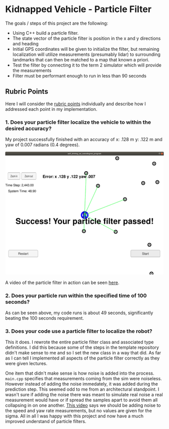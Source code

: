 # **Kidnapped Vehicle - Particle Filter**

The goals / steps of this project are the following:
* Using C++ build a particle filter.
* The state vector of the particle filter is position in the x and y directions and heading
* Initial GPS coordinates will be given to initialize the filter, but remaining localization will utilize measurements (presumably lidar) to surrounding landmarks that can then be matched to a map that known a priori.  
* Test the filter by connecting it to the term 2 simulator which will provide the measurements
* Filter must be performant enough to run in less than 90 seconds

[success]: ./data/success.png "success"

## Rubric Points

Here I will consider the [rubric points](https://review.udacity.com/#!/rubrics/1965/view) individually and describe how I addressed each point in my implementation.  

### 1. Does your particle filter localize the vehicle to within the desired accuracy?

My project successfully finished with an accuracy of x: .128 m y: .122 m and yaw of 0.007 radians (0.4 degrees).

![alt text][success]

A video of the particle filter in action can be seen [here](https://youtu.be/HKNIh-7KBAw).

### 2. Does your particle run within the specified time of 100 seconds?

As can be seen above, my code runs is about 49 seconds, significantly beating the 100 seconds requirement. 

### 3. Does your code use a particle filter to localize the robot?

This it does. I rewrote the entire particle filter class and associated type definitions. I did this because some of the steps in the template repository didn't make sense to me and so I set the new class in a way that did. As far as I can tell I implemented all aspects of the particle filter correctly as they were given lectures.

One item that didn't make sense is how noise is added into the process.  `main.cpp` specifies that measurements coming from the sim were noiseless. However instead of adding the noise immedately, it was added during the prediction step. This seemed odd to me from an architectural standpoint. I wasn't sure if adding the noise there was meant to simulate real noise a real measurement would have or if spread the samples apart to avoid them all collapsing in on one another. [This video](https://youtu.be/kNthLZTHDIM?t=25) says we should be adding noise to the speed and yaw rate measurements, but no values are given for the sigma.  All in all I was happy with this project and now have a much improved understand of particle filters.